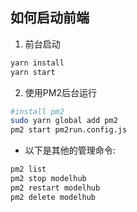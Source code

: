 ## 如何启动前端

1. 前台启动
```bash
yarn install
yarn start
```


2. 使用PM2后台运行
```bash
#install pm2
sudo yarn global add pm2
pm2 start pm2run.config.js 
```
- 以下是其他的管理命令:
```bash
pm2 list
pm2 stop modelhub
pm2 restart modelhub
pm2 delete modelhub
```